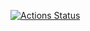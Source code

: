  [![Actions Status](https://github.com/fiecll/kyoprolibrary/workflows/verify/badge.svg)](https://github.com/fiecll/kyoprolibrary/actions) 
